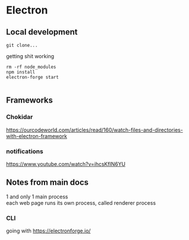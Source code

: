 # Electron

## Local development

```
git clone...
```

getting shit working


```
rm -rf node_modules
npm install
electron-forge start  


```

## Frameworks

### Chokidar
https://ourcodeworld.com/articles/read/160/watch-files-and-directories-with-electron-framework

### notifications

https://www.youtube.com/watch?v=ihcsKfIN6YU




## Notes from main docs

1 and only 1 main process  
each web page runs its own process, called renderer process  


### CLI

going with https://electronforge.io/

